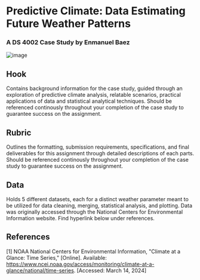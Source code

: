 # Predictive Climate: Data Estimating Future Weather Patterns
### A DS 4002 Case Study by Enmanuel Baez

![image](https://github.com/ejb6f/DS4002_CS3/assets/77286019/c0d37b57-c0b1-4924-aecf-9ca7260dc78a)

## Hook
Contains background information for the case study, guided through an exploration of predictive climate analysis, relatable scenarios, practical applications of data and statistical analytical techniques.
Should be referenced continously throughout your completion of the case study to guarantee success on the assignment.

## Rubric
Outlines the formatting, submission requirements, specifications, and final deliverables for this assignment through detailed descriptions of each parts.
Should be referenced continously throughout your completion of the case study to guarantee success on the assignment.

## Data
Holds 5 different datasets, each for a distinct weather parameter meant to be utilized for data cleaning, merging, statistical analysis, and plotting.
Data was originally accessed through the National Centers for Environmental Information website. Find hyperlink below under references.

## References
[1] NOAA National Centers for Environmental Information, "Climate at a Glance: Time Series," [Online]. Available: https://www.ncei.noaa.gov/access/monitoring/climate-at-a-glance/national/time-series. [Accessed: March 14, 2024]
